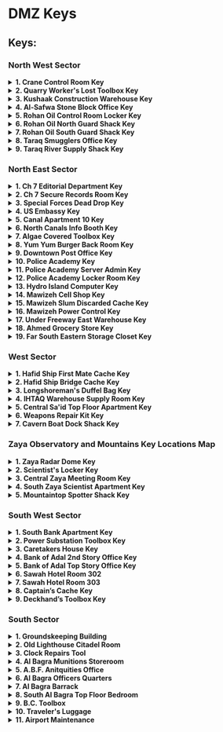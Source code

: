 # DMZ Keys

## Keys:

### North West Sector
<details>
	<summary><b>1. Crane Control Room Key</b>
	</summary>
		<b>How to Get Key:</b> AI Drop, HVT, Loot <br/>
		<b>Loot Location:</b> Bottom right of grid B3. This will be the grey door leading into the crane. <br />
		<b>Photo:</b><br/>
		![photo](./photos/CraneControlRoomKey.png)
</details>

<details>
	<summary><b>2. Quarry Worker's Lost Toolbox Key</b>
	</summary>
		<b>How to Get Key:</b> AI Drop, HVT, Loot <br/>
		<b>Loot Location:</b> Top right of grid B4. Can be found by diving into the water between the warehouses and checking underwater. <br />
		<b>Photo:</b><br/>
		![photo](./photos/QuarryWorkersLostToolboxKey.png)
</details>

<details>
	<summary><b>3. Kushaak Construction Warehouse Key</b>
	</summary>
		<b>How to Get Key:</b> Convenience White Lotus Faction Mission, AI Drop, HVT, Loot<br/>
		<b>Loot Location:</b> Found at the 2nd Floor of the Kushaak Warehouse. This structure is in the middle of the Al-Safwa Quarry.<br />
		<b>Photo:</b><br/>
		![photo](./photos/KushaakConstructionWarehouseKey.png)
</details>

<details>
	<summary><b>4. Al-Safwa Stone Block Office Key</b>
	</summary>
		<b>How to Get Key:</b> AI Drop, HVT, Loot <br/>
		<b>Loot Location:</b> Middle left of grid C4. The locked room can be found in a rectangular building by the intersection, to the southeast of Al-Safwa Quarry.<br />
		<b>Photo:</b><br/>
		![photo](./photos/AlSafwaStoneBlockOfficeKey.png)
</details>

<details>
	<summary><b>5. Rohan Oil Control Room Locker Key</b>
	</summary>
		<b>How to Get Key:</b> AI Drop, HVT, Loot <br/>
		<b>Loot Location:</b> Look for a hut with a Control Room sign and enter it - you'll find a staircase leading to an underground complex where a locked locker will be along the hallway.<br />
		<b>Photo:</b><br/>
		![photo](./photos/RohanOilControlRoomLockerKey.png)
</details>

<details>
	<summary><b>6. Rohan Oil North Guard Shack Key</b>
	</summary>
		<b>How to Get Key:</b> AI Drop, HVT, Loot <br/>
		<b>Loot Location:</b> Top middle of grid D3. It will be the 2nd building from the right (map view) on the norther edge of Rohan Oil.<br />
		<b>Photo:</b><br/>
		![photo](./photos/RohanOilNorthGuardShackKey.png)
</details>

<details>
	<summary><b>7. Rohan Oil South Guard Shack Key</b>
	</summary>
		<b>How to Get Key:</b> AI Drop, HVT, Loot <br/>
		<b>Loot Location:</b> Bottom right of grid D3. This is lone guard shack south of the easternmost oil tanks in Rohan Oil.<br />
		<b>Photo:</b><br/>
		![photo](./photos/RohanOilSouthGuardShackKey.png)
</details>

<details>
	<summary><b>8. Taraq Smugglers Office Key</b>
	</summary>
		<b>How to Get Key:</b> AI Drop, HVT, Loot <br/>
		<b>Loot Location:</b> Bottom right of grid D3. This is lone guard shack south of the easternmost oil tanks in Rohan Oil.<br />
		<b>Photo:</b><br/>
		![photo](./photos/TaraqSmugglersOfficeKey.png)
</details>

<details>
	<summary><b>9. Taraq River Supply Shack Key</b>
	</summary>
		<b>How to Get Key:</b> AI Drop, HVT, Loot <br/>
		<b>Loot Location:</b> Top right of grid E2. Can be found inside a shack by the river (north of the small bridge).<br />
		<b>Photo:</b><br/>
		![photo](./photos/TaraqRiverSupplyShackKey.png)
</details>



### North East Sector
<details>
	<summary><b>1. Ch 7 Editorial Department Key</b>
	</summary>
		<b>How to Get Key:</b> AI Drop, HVT, Loot <br/>
		<b>Loot Location:</b> Top Floor (11th) Editorial Department Room<br />
		<b>Photo:</b><br/>
		![photo](./photos/Ch7EditorialDepartmentKey.png)
</details>

<details>
	<summary><b>2. Ch 7 Secure Records Room Key</b>
	</summary>
		<b>How to Get Key:</b> AI Drop, HVT, Loot <br/>
		<b>Loot Location:</b> 
		North East of the Main CH 7 building.
		<br />
		<b>Photo:</b><br/>
		![photo](./photos/Ch7SecureRecordsKey.png)
</details>

<details>
	<summary><b>3. Special Forces Dead Drop Key</b>
	</summary>
		<b>How to Get Key:</b> AI Drop, HVT, Loot <br/>
		<b>Loot Location:</b> 
		Climb on top of the outcrop, locked loot will be under the radio tower.
		<br />
		<b>Photo:</b><br/>
		![photo](./photos/SpecialForcesDeadDropKey.png)
</details>

<details>
	<summary><b>4. US Embassy Key</b>
	</summary>
		<b>How to Get Key:</b> AI Drop, HVT, Loot <br/>
		<b>Loot Location:</b> 
		Location should be marked on your Tac-Map with a US Embassy icon.
		<br />
		<b>Photo:</b><br/>
		![photo](./photos/USEmbassyKey.png)
</details>

<details>
	<summary><b>5. Canal Apartment 10 Key</b>
	</summary>
		<b>How to Get Key:</b> AI Drop, HVT, Loot <br/>
		<b>Loot Location:</b> 
		First Floor - Room 103
		<br />
		<b>Photo:</b><br/>
		![photo](./photos/CanalApartment10Key.png)
</details>

<details>
	<summary><b>6. North Canals Info Booth Key</b>
	</summary>
		<b>How to Get Key:</b> AI Drop, HVT, Loot <br/>
		<b>Loot Location:</b> 
		South of Canal Apartment 10, beside the river you will see a small info booth.
		<br />
		<b>Photo:</b><br/>
		![photo](./photos/NorthCanalsInfoBoothKey.png)
</details>

<details>
	<summary><b>7. Algae Covered Toolbox Key</b>
	</summary>
		<b>How to Get Key:</b> AI Drop, HVT, Loot <br/>
		<b>Loot Location:</b> 
		Dive into the River Canal. Loot will be located underwater.
		<br />
		<b>Photo:</b><br/>
		![photo](./photos/AlgaeCoveredToolboxKey.png)
</details>

<details>
	<summary><b>8. Yum Yum Burger Back Room Key</b>
	</summary>
		<b>How to Get Key:</b> AI Drop, HVT, Loot <br/>
		<b>Loot Location:</b> 
		Loot is located at the restaurant's Back Room Storage behind the cashier's counter.
		<br />
		<b>Photo:</b><br/>
		![photo](./photos/YumYumBurgerBackRoomKey.png)
</details>

<details>
	<summary><b>9. Downtown Post Office Key</b>
	</summary>
		<b>How to Get Key:</b> AI Drop, HVT, Loot <br/>
		<b>Loot Location:</b> 
		Building will have a Mail icon on your map in Al-Mazrah City. The Post Office building will be covered in the AI enemy's flag.
		<br />
		<b>Photo:</b><br/>
		![photo](./photos/DowntownPostOfficeKey.png)
</details>

<details>
	<summary><b>10. Police Academy Key</b>
	</summary>
		<b>How to Get Key:</b> AI Drop, HVT, Loot <br/>
		<b>Loot Location:</b> 
		The Police Academy has a Police Badge icon on the map and the building will be covered by the AI enemy's flag as well.
		<br />
		<b>Photo:</b><br/>
		![photo](./photos/PoliceAcademyKey.png)
</details>

<details>
	<summary><b>11. Police Academy Server Admin Key</b>
	</summary>
		<b>How to Get Key:</b> AI Drop, HVT, Loot <br/>
		<b>Loot Location:</b> 
		Head to the building South East of Yum Yum Burger - Locked room will be located on the first floor.
		<br />
		<b>Photo:</b><br/>
		![photo](./photos/PoliceAcademyServerAdminKey.png)
</details>

<details>
	<summary><b>12. Police Academy Locker Room Key</b>
	</summary>
		<b>How to Get Key:</b> AI Drop, HVT, Loot <br/>
		<b>Loot Location:</b> 
		Similar to the Server Admin Room, the locked room is also located on the first floor.
		<br />
		<b>Photo:</b><br/>
		![photo](./photos/PoliceAcademyLockerRoomKey.png)
</details>

<details>
	<summary><b>13. Hydro Island Computer Key</b>
	</summary>
		<b>How to Get Key:</b> AI Drop, HVT, Loot <br/>
		<b>Loot Location:</b> 
		Located at the backroom of the red building next to a pond.
		<br />
		<b>Photo:</b><br/>
		![photo](./photos/HydroIslandComputerKey.png)
</details>

<details>
	<summary><b>14. Mawizeh Cell Shop Key</b>
	</summary>
		<b>How to Get Key:</b> AI Drop, HVT, Loot <br/>
		<b>Loot Location:</b> 
		Located West of the Marshlands - loot will be scattered on the floor inside the Cell Shop.
		<br />
		<b>Photo:</b><br/>
		![photo](./photos/MawizehCellShopKey.png)
</details>

<details>
	<summary><b>15. Mawizeh Slum Discarded Cache Key</b>
	</summary>
		<b>How to Get Key:</b> AI Drop, HVT, Loot <br/>
		<b>Loot Location:</b> 
		Located under the bridge, beside the destroyed vehicle.
		<br />
		<b>Photo:</b><br/>
		![photo](./photos/MawizehSlumDiscardedCacheKey.png)
</details>

<details>
	<summary><b>16. Mawizeh Power Control Key</b>
	</summary>
		<b>How to Get Key:</b> AI Drop, HVT, Loot <br/>
		<b>Loot Location:</b> 
		Location will be a small booth just below the watertower.
		<br />
		<b>Photo:</b><br/>
		![photo](./photos/MawizehPowerControlKey.png)
</details>

<details>
	<summary><b>17. Under Freeway East Warehouse Key</b>
	</summary>
		<b>How to Get Key:</b> AI Drop, HVT, Loot <br/>
		<b>Loot Location:</b> 
		Located along the highway south of the Police Academy.
		<br />
		<b>Photo:</b><br/>
		![photo](./photos/UnderFreewayEastWarehouseKey.png)
</details>

<details>
	<summary><b>18. Ahmed Grocery Store Key</b>
	</summary>
		<b>How to Get Key:</b> AI Drop, HVT, Loot <br/>
		<b>Loot Location:</b> 
		Store Office Room & Cache
		<br />
		<b>Photo:</b><br/>
		![photo](./photos/AhmedGroceryStoreKey.png)
</details>

<details>
	<summary><b>19. Far South Eastern Storage Closet Key</b>
	</summary>
		<b>How to Get Key:</b> AI Drop, HVT, Loot <br/>
		<b>Loot Location:</b> 
		Duffel Bag Inside Storage Closet
		<br />
		<b>Photo:</b><br/>
		![photo](./photos/FarSouthEasternStorageClosetKey.png)
</details>


### West Sector

<details>
	<summary><b>1. Hafid Ship First Mate Cache Key</b>
	</summary>
		<b>How to Get Key:</b> AI Drop, HVT, Loot <br/>
		<b>Loot Location:</b> 
		Top left of grid 6B. Can be found at the Ship Bridge Tower, one floor below the ship's bridge.
		<br />
		<b>Photo:</b><br/>
		![photo](./photos/HafidShipFirstMateCacheKey.png)
</details>

<details>
	<summary><b>2. Hafid Ship Bridge Cache Key</b>
	</summary>
		<b>How to Get Key:</b> AI Drop, HVT, Loot <br/>
		<b>Loot Location:</b> 
		Top left of grid 6B. Can be found at the top floor of the Ship Bridge Tower.
		<br />
		<b>Photo:</b><br/>
		![photo](./photos/HafidShipBridgeCacheKey.png)
</details>

<details>
	<summary><b>3. Longshoreman's Duffel Bag Key</b>
	</summary>
		<b>How to Get Key:</b> AI Drop, HVT, Loot <br/>
		<b>Loot Location:</b> 
		Middle of grid 6B. Found on the concrete platform out at sea, south of the broken metal bridge.
		<br />
		<b>Photo:</b><br/>
		![photo](./photos/LongshoremansDuffelBagKey.png)
</details>

<details>
	<summary><b>4. IHTAQ Warehouse Supply Room Key</b>
	</summary>
		<b>How to Get Key:</b> AI Drop, HVT, Loot <br/>
		<b>Loot Location:</b> 
		Top left of grid C6. Found inside the largest Hafid Port warehouse (grey roof on map).
		<br />
		<b>Photo:</b><br/>
		![photo](./photos/IHTAQWarehouseSupplyRoomKey.png)
</details>

<details>
	<summary><b>5. Central Sa'id Top Floor Apartment Key</b>
	</summary>
		<b>How to Get Key:</b> AI Drop, HVT, Loot <br/>
		<b>Loot Location:</b> 
		Bottom left of grid D4. Can be found inside the Sattiq Cave Complex. This is a restricted area so expect heavy resistance.
		<br />
		<b>Photo:</b><br/>
		![photo](./photos/CentralSaIdTopFloorApartmentKey.png)
</details>

<details>
	<summary><b>6. Weapons Repair Kit Key</b>
	</summary>
		<b>How to Get Key:</b> AI Drop, HVT, Loot <br/>
		<b>Loot Location:</b> 
		Duffel Bag Inside Storage Closet
		<br />
		<b>Photo:</b><br/>
		![photo](./photos/WeaponsRepairKitKey.png)
</details>

<details>
	<summary><b>7. Cavern Boat Dock Shack Key</b>
	</summary>
		<b>How to Get Key:</b> AI Drop, HVT, Loot <br/>
		<b>Loot Location:</b> 
		Head inside the Cavern located at the river bank. Inside you will find a shack at the end of the cavern. 	TBA
		<br />
		<b>Photo:</b><br/>
		![photo](./photos/CavernBoatDockShackKey.png)
</details>

### Zaya Observatory and Mountains Key Locations Map

<details>
	<summary><b>1. Zaya Radar Dome Key </b>
	</summary>
		<b>How to Get Key:</b> AI Drop, HVT, Loot <br/>
		<b>Loot Location:</b> 
		Northern part of the Observatory. Locked room will be under the big dome.
		<br />
		<b>Photo:</b><br/>
		![photo](./photos/ZayaRadarDomeKey.png)
</details>

<details>
	<summary><b>2. Scientist's Locker Key</b>
	</summary>
		<b>How to Get Key:</b> AI Drop, HVT, Loot <br/>
		<b>Loot Location:</b> 
		Head inside the bunker. Loot will be inside the locker along the corridor.
		<br />
		<b>Photo:</b><br/>
		![photo](./photos/ScientistsLockerKey.png)
</details>

<details>
	<summary><b>3. Central Zaya Meeting Room Key</b>
	</summary>
		<b>How to Get Key:</b> AI Drop, HVT, Loot <br/>
		<b>Loot Location:</b> 
		Room will be located inside the building at the center of the Observatory.
		<br />
		<b>Photo:</b><br/>
		![photo](./photos/CentralZayaMeetingRoomKey.png)
</details>

<details>
	<summary><b>4. South Zaya Scientist Apartment Key </b>
	</summary>
		<b>How to Get Key:</b> AI Drop, HVT, Loot <br/>
		<b>Loot Location:</b> 
		2nd floor of the building on the Southern part of the Observatory.
		<br />
		<b>Photo:</b><br/>
		![photo](./photos/SouthZayaScientistApartmentKey.png)
</details>

<details>
	<summary><b>5. Mountaintop Spotter Shack Key</b>
	</summary>
		<b>How to Get Key:</b> AI Drop, HVT, Loot <br/>
		<b>Loot Location:</b> 
		Top of Highest Mountain in Al Sharim
		<br />
		<b>Photo:</b><br/>
		![photo](./photos/MountaintopSpotterShackKey.png)
</details>







### South West Sector

<details>
	<summary><b>1. South Bank Apartment Key</b>
	</summary>
		<b>How to Get Key:</b> AI Drop, HVT, Loot <br/>
		<b>Loot Location:</b> 
		Bottom of grid D6. Can be found on the 3rd floor of the apartment next to the hotel building (to the west of the hotel on the map).
		<br />
		<b>Photo:</b><br/>
		![photo](./photos/SouthBankApartmentKey.png)
</details>

<details>
	<summary><b>2. Power Substation Toolbox Key 	</b>
	</summary>
		<b>How to Get Key:</b> AI Drop, HVT, Loot <br/>
		<b>Loot Location:</b> 
		Middle of grid D7. Toolbox can be found next to the large generator.
		<br />
		<b>Photo:</b><br/>
		![photo](./photos/PowerSubstationToolboxKey.png)
</details>

<details>
	<summary><b>3. Caretakers House Key</b>
	</summary>
		<b>How to Get Key:</b> AI Drop, HVT, Loot <br/>
		<b>Loot Location:</b> 
		Bottom of grid D6. Can be found on the 3rd floor of the apartment next to the hotel building (to the west of the hotel on the map).
		<br />
		<b>Photo:</b><br/>
		![photo](./photos/CaretakersHouseKey.png)
</details>

<details>
	<summary><b>4. Bank of Adal 2nd Story Office Key 	</b>
	</summary>
		<b>How to Get Key:</b> AI Drop, HVT, Loot <br/>
		<b>Loot Location:</b> 
		Bottom left of grid D7 in Sawah Village. Head to the 2nd floor of the National Bank of Adal building (north west of the sunken plaza).
		<br />
		<b>Photo:</b><br/>
		![photo](./photos/BankofAdal2ndStoryOfficeKey.png)
</details>

<details>
	<summary><b>5. Bank of Adal Top Story Office Key </b>
	</summary>
		<b>How to Get Key:</b> AI Drop, HVT, Loot <br/>
		<b>Loot Location:</b> 
		Bottom of grid D6. Can be found on the 3rd floor of the apartment next to the hotel building (to the west of the hotel on the map).
		<br />
		<b>Photo:</b><br/>
		![photo](./photos/BankofAdalTopStoryOfficeKey.png)
</details>

<details>
	<summary><b>6. Sawah Hotel Room 302</b>
	</summary>
		<b>How to Get Key:</b> AI Drop, HVT, Loot <br/>
		<b>Loot Location:</b> 
		Go up the 4th floor of the hotel. Room will be beside Hotel Room 303.
		<br />
		<b>Photo:</b><br/>
		![photo](./photos/SawahHotelRoom302Key.png)
</details>

<details>
	<summary><b>7. Sawah Hotel Room 303 </b>
	</summary>
		<b>How to Get Key:</b> AI Drop, HVT, Loot <br/>
		<b>Loot Location:</b> 
		Go up the 4th floor of the hotel. Room will be beside Hotel Room 302.		<br />
		<b>Photo:</b><br/>
		![photo](./photos/SawahHotelRoom303Key.png)
</details>

<details>
	<summary><b>8. Captain’s Cache Key 	</b>
	</summary>
		<b>How to Get Key:</b> AI Drop, HVT, Loot <br/>
		<b>Loot Location:</b> 
		Middle of grid E8. Can be found inside the partially sunk bridge of the ship.
		<br />
		<b>Photo:</b><br/>
		![photo](./photos/CaptainsCacheKey.png)
</details>

<details>
	<summary><b>9. Deckhand’s Toolbox Key</b>
	</summary>
		<b>How to Get Key:</b> AI Drop, HVT, Loot <br/>
		<b>Loot Location:</b> 
		Middle of grid E8. Can be found underwater. Swim down (facing the front of the bridge) and into the doorway leading to the toolbox.
		<br />
		<b>Photo:</b><br/>
		![photo](./photos/SouthBankApartmentKey.png)
</details>

### South Sector

<details>
	<summary><b>1. Groundskeeping Building 	</b>
	</summary>
		<b>How to Get Key:</b> AI Drop, HVT, Loot <br/>
		<b>Loot Location:</b> 
		Inside the Building with the Satellite Dish Antenna on the Roof
		<br />
		<b>Photo:</b><br/>
		![photo](./photos/GroundskeepingBuildingKey.png)
</details>

<details>
	<summary><b>2. Old Lighthouse Citadel Room 	</b>
	</summary>
		<b>How to Get Key:</b> AI Drop, HVT, Loot <br/>
		<b>Loot Location:</b> 
		Inside Room on the Ground Floor of the Lighthouse
		<br />
		<b>Photo:</b><br/>
		![photo](./photos/OldLightouseCitadelRoomKey.png)
</details>

<details>
	<summary><b>3. Clock Repairs Tool</b>
	</summary>
		<b>How to Get Key:</b> AI Drop, HVT, Loot <br/>
		<b>Loot Location:</b> 
		Located at the top of the tower.
		<br />
		<b>Photo:</b><br/>
		![photo](./photos/ClockRepairToolsKey.png)
</details>

<details>
	<summary><b>4. Al Bagra Munitions Storeroom 	</b>
	</summary>
		<b>How to Get Key:</b> AI Drop, HVT, Loot <br/>
		<b>Loot Location:</b> 
		Underneath the South West building of the fortress. There will be two locked cell doors next to each other.
		<br />
		<b>Photo:</b><br/>
		![photo](./photos/AlBagraMunitionsStoreroomKey.png)
</details>

<details>
	<summary><b>5. A.B.F. Anitquities Office 	</b>
	</summary>
		<b>How to Get Key:</b> AI Drop, HVT, Loot <br/>
		<b>Loot Location:</b> 
		2nd Floor of the Fortress's palace area. The palace is located on the Southern area with a statue present in it.
		<br />
		<b>Photo:</b><br/>
		![photo](./photos/ABFAntiquitiesOfficeKey.png)
</details>

<details>
	<summary><b>6. Al Bagra Officers Quarters</b>
	</summary>
		<b>How to Get Key:</b> AI Drop, HVT, Loot <br/>
		<b>Loot Location:</b> 
		Top Floor Eastern Wing of the Fortress
		<br />
		<b>Photo:</b><br/>
		![photo](./photos/AlBagraOfficersQuartersKey.png)
</details>

<details>
	<summary><b>7. Al Bagra Barrack 	</b>
	</summary>
		<b>How to Get Key:</b> AI Drop, HVT, Loot <br/>
		<b>Loot Location:</b> 
		Underneath the Eastern building in a room with antiques present.
		<br />
		<b>Photo:</b><br/>
		![photo](./photos/AlBagraBarrackKey.png)
</details>

<details>
	<summary><b>8. South Al Bagra Top Floor Bedroom </b>
	</summary>
		<b>How to Get Key:</b> AI Drop, HVT, Loot <br/>
		<b>Loot Location:</b> 
		Top floor of the building located on the Eastern outskirts of the Fortress.
		<br />
		<b>Photo:</b><br/>
		![photo](./photos/SouthAlBagraBarrackTopFloorBedroomKey.png)
</details>

<details>
	<summary><b>9. 	B.C. Toolbox</b>
	</summary>
		<b>How to Get Key:</b> AI Drop, HVT, Loot <br/>
		<b>Loot Location:</b> 
		Located at the airport's baggage carousel maintenance area. Crawl through the baggage's entry chute (where baggages come out from)
		<br />
		<b>Photo:</b><br/>
		![photo](./photos/BCToolboxKey.png)
</details>

<details>
	<summary><b>10. Traveler's Luggage 	</b>
	</summary>
		<b>How to Get Key:</b> AI Drop, HVT, Loot <br/>
		<b>Loot Location:</b> 
		2nd Floor of the Southern area of the airport, sitting on the ground next to the row of seats.
		<br />
		<b>Photo:</b><br/>
		![photo](./photos/TravelersLuggageKey.png)
</details>

<details>
	<summary><b>11. Airport Maintenance </b>
	</summary>
		<b>How to Get Key:</b> AI Drop, HVT, Loot <br/>
		<b>Loot Location:</b> 
		Inside the Yum Yum Burger Restaurant. Located at the kitchen's back room storage
		<br />
		<b>Photo:</b><br/>
		![photo](./photos/AirportMaintenanceKey.png)
</details>










	